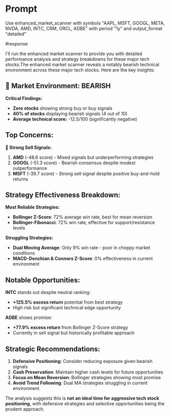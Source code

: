 # Prompt
Use enhanced_market_scanner with symbols "AAPL, MSFT, GOOGL, META, NVDA, AMD, INTC, CRM, ORCL, ADBE" with period "1y" and output_format "detailed"

#response

I'll run the enhanced market scanner to provide you with detailed performance analysis and strategy breakdowns for these major tech stocks.The enhanced market scanner reveals a notably bearish technical environment across these major tech stocks. Here are the key insights:

## 🔴 **Market Environment: BEARISH**

**Critical Findings:**
- **Zero stocks** showing strong buy or buy signals
- **40% of stocks** displaying bearish signals (4 out of 10)
- **Average technical score:** -12.5/100 (significantly negative)

## **Top Concerns:**

**🚨 Strong Sell Signals:**
1. **AMD** (-48.6 score) - Mixed signals but underperforming strategies
2. **GOOGL** (-51.3 score) - Bearish consensus despite modest outperformance  
3. **MSFT** (-39.7 score) - Strong sell signal despite positive buy-and-hold returns

## **Strategy Effectiveness Breakdown:**

**Most Reliable Strategies:**
- **Bollinger Z-Score**: 72% average win rate, best for mean reversion
- **Bollinger-Fibonacci**: 72% win rate, effective for support/resistance levels

**Struggling Strategies:**
- **Dual Moving Average**: Only 9% win rate - poor in choppy market conditions
- **MACD-Donchian & Connors Z-Score**: 0% effectiveness in current environment

## **Notable Opportunities:**

**INTC** stands out despite neutral ranking:
- **+125.5% excess return** potential from best strategy
- High risk but significant technical edge opportunity

**ADBE** shows promise:
- **+77.9% excess return** from Bollinger Z-Score strategy
- Currently in sell signal but historically profitable approach

## **Strategic Recommendations:**

1. **Defensive Positioning**: Consider reducing exposure given bearish signals
2. **Cash Preservation**: Maintain higher cash levels for future opportunities  
3. **Focus on Mean Reversion**: Bollinger strategies showing most promise
4. **Avoid Trend Following**: Dual MA strategies struggling in current environment

The analysis suggests this is **not an ideal time for aggressive tech stock positioning**, with defensive strategies and selective opportunities being the prudent approach.



